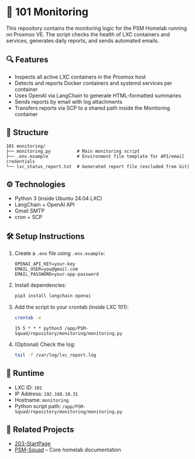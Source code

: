 # 🧭 101 Monitoring

This repository contains the monitoring logic for the PSM Homelab running on Proxmox VE. The script checks the health of LXC containers and services, generates daily reports, and sends automated emails.

## 🔍 Features

- Inspects all active LXC containers in the Proxmox host
- Detects and reports Docker containers and systemd services per container
- Uses OpenAI via LangChain to generate HTML-formatted summaries
- Sends reports by email with log attachments
- Transfers reports via SCP to a shared path inside the Monitoring container

## 📁 Structure

```
101 monitoring/
├── monitoring.py          # Main monitoring script
├── .env.example           # Environment file template for API/email credentials
└── lxc_status_report.txt  # Generated report file (excluded from Git)
```

## ⚙️ Technologies

- Python 3 (inside Ubuntu 24.04 LXC)
- LangChain + OpenAI API
- Gmail SMTP
- cron + SCP

## 🛠️ Setup Instructions

1. Create a `.env` file using `.env.example`:
   ```env
   OPENAI_API_KEY=your-key
   EMAIL_USER=you@gmail.com
   EMAIL_PASSWORD=your-app-password
   ```

2. Install dependencies:
   ```bash
   pip3 install langchain openai
   ```

3. Add the script to your crontab (inside LXC 101):
   ```bash
   crontab -e
   ```

   ```cron
   15 5 * * * python3 /app/PSM-Squad/repository/monitoring/monitoring.py
   ```

4. (Optional) Check the log:
   ```bash
   tail -f /var/log/lxc_report.log
   ```

## 📡 Runtime

- LXC ID: `101`
- IP Address: `192.168.10.31`
- Hostname: `monitoring`
- Python script path: `/app/PSM-Squad/repository/monitoring/monitoring.py`

## 🔗 Related Projects

- [203-StartPage](https://github.com/angeres1/203-StartPage)
- [PSM-Squad](https://github.com/angeres1/PSM-Squad) – Core homelab documentation